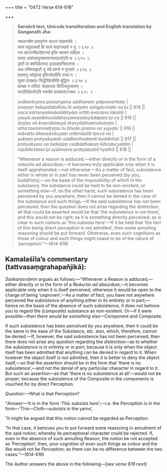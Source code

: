 +++
title = "0472 Verse 614-618"

+++
> **Sanskrit text, Unicode transliteration and English translation by Ganganath Jha:** 
>
> स्वातन्त्र्येण प्रसङ्गेन साधनं यत्प्रवर्त्तते ।  
> स्वयं तदुपलब्धौ हि सत्यं सङ्गच्छते न तु ॥ ६१४ ॥  
> नच कार्त्स्न्यैकदेशाभ्यां वृत्तिः क्वचन लक्षिता ।  
> यस्या असंभवाद्द्रव्यमसत्स्यादपरोऽपि च ॥ ६१५ ॥  
> दृष्टौ वा क्वचिदेतस्या द्रव्यादावनिवारणम् ।  
> अथ तस्मिन्नदृष्टौ तु भेदे प्रश्नो न युज्यते ॥ ६१६ ॥  
> एतावत्तु भवेद्वाच्यं वृत्तिर्नास्तीति तच्च न ।  
> युक्तं प्रत्यक्षतः सिद्धेरिहेदमिति बुद्धितः ॥ ६१७ ॥  
> प्रत्यक्षं न तदिष्टं चेद्बाधकं किञ्चिदुच्यताम् ।  
> रूपादिचेतसोऽपि स्यान्नैव प्रत्यक्षताऽन्यथा ॥ ६१८ ॥ 
>
> *svātantryeṇa prasaṅgena sādhanaṃ yatpravarttate* \|  
> *svayaṃ tadupalabdhau hi satyaṃ saṅgacchate na tu* \|\| 614 \|\|  
> *naca kārtsnyaikadeśābhyāṃ vṛttiḥ kvacana lakṣitā* \|  
> *yasyā asaṃbhavāddravyamasatsyādaparo'pi ca* \|\| 615 \|\|  
> *dṛṣṭau vā kvacidetasyā dravyādāvanivāraṇam* \|  
> *atha tasminnadṛṣṭau tu bhede praśno na yujyate* \|\| 616 \|\|  
> *etāvattu bhavedvācyaṃ vṛttirnāstīti tacca na* \|  
> *yuktaṃ pratyakṣataḥ siddherihedamiti buddhitaḥ* \|\| 617 \|\|  
> *pratyakṣaṃ na tadiṣṭaṃ cedbādhakaṃ kiñciducyatām* \|  
> *rūpādicetaso'pi syānnaiva pratyakṣatā'nyathā* \|\| 618 \|\| 
>
> “Whenever a reason is adduced,—either directly or in the form of a reductio ad absurdum,—it becomes truly applicable only when it is itself apprehended;—not otherwise.—As a matter of fact, subsistence either in whole or in part has never been perceived (by you, buddhists),—on the basis of the impossibility of which in the substance, the substance could be held to be non-existent, or something else—if, on the other hand, such subsistence has been perceived by you anywhere, then it cannot be denied in the case of the substance and such things.—If the said subsistence has not been perceived, then the question does not arise regarding the distinction; all that could be asserted would be that ‘the subsistence is not there’, and this would not be right; as it is something directly perceived; as is clear in such notions as ‘this subsists here’.—If it be held that ‘the fact of this being direct perception is not admitted’, then some annulling reasoning should be put forward. Otherwise, even such cognitions as those of colour and such things might cease to be of the nature of ‘perception’.”—(614-618)



## Kamalaśīla’s commentary (tattvasaṃgrahapañjikā):

*Śaṅkarasvāmin* argues as follows:—“Whenever a Reason is adduced,—either directly or in the form of a *Reductio ad absurdum*,—it becomes applicable only when it is itself perceived; otherwise it would be open to the charge of being ‘unproven’,—As a matter of fact, you have not anywhere perceived the *subsistence* of anything either in its entirety or in part;—hence on the basis of the absence of such subsistence, it does not behove you to regard the (composite) substance as non-existent. Or—if it were possible—*then there would be something else*—Component and Composite.

If such subsistence has been perceived by you anywhere, then it could be the same in the ease of the Substance, etc. also, which, therefore, cannot be denied.—If, however, the said subsistence has not been perceived, then there does not arise any question regarding the *distinction*—as to whether the subsistence is *in entirety* or *in part*; because it is only when the object itself has been admitted that anything can be denied in regard to it. When however the object itself is not admitted, then it is better to deny the object itself,—so that the assertion should be in the form that ‘there is no subsistence’,—and not the denial of any particular character in regard to it. But such an assertion—as that ‘there is no subsistence at all’—would not be proper; because the subsistence of the Composite in the components is vouched for by direct Perception.

*Question*:—What is that Perception?

“*Answer*:—It is in the form ‘*This subsists here*’;—i.e. the Perception is in the form—‘This—Cloth—subsists in the yarns’,

“It might be argued that this notion cannot be regarded as Perception.

“In that case, it behoves you to put forward some reasoning in annulment of the said notion; whereby its perceptional character could be rejected. If, even in the absence of such annulling Reason, the notion be not accepted as ‘Perception’, then, your cognition of even such things as colour and the like would not be *Perception*; as there can be no difference between the two cases.”—(614-618)

The Author answers the above in the following—[*see verse 619 next*]


